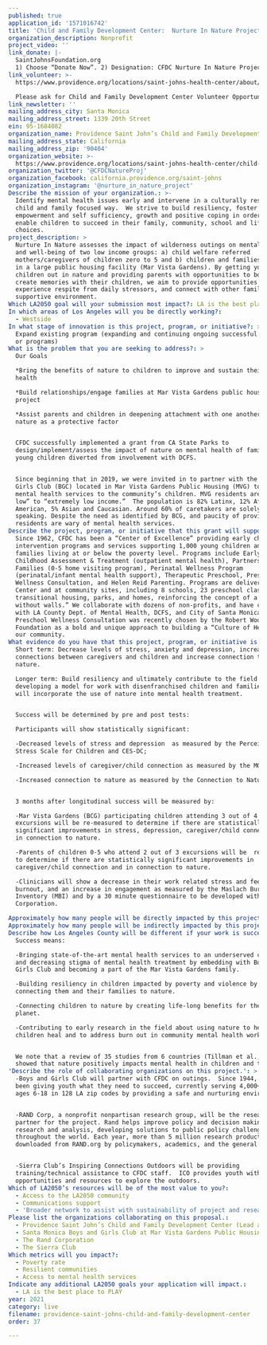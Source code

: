 ```yaml
---
published: true
application_id: '1571016742'
title: 'Child and Family Development Center:  Nurture In Nature Project'
organization_description: Nonprofit
project_video: ''
link_donate: |-
  SaintJohnsFoundation.org
  1) Choose “Donate Now”. 2) Designation: CFDC Nurture In Nature Project
link_volunteer: >-
  https://www.providence.org/locations/saint-johns-health-center/about/volunteers

  Please ask for Child and Family Development Center Volunteer Opportunities
link_newsletter: ''
mailing_address_city: Santa Monica
mailing_address_street: 1339 20th Street
ein: 95-1684082
organization_name: Providence Saint John’s Child and Family Development Center
mailing_address_state: California
mailing_address_zip: '90404'
organization_website: >-
  https://www.providence.org/locations/saint-johns-health-center/child-and-family-development-center
organization_twitter: '@CFDCNatureProj'
organization_facebook: california.providence.org/saint-johns
organization_instagram: '@nurture_in_nature_project'
Describe the mission of your organization.: >-
  Identify mental health issues early and intervene in a culturally responsive,
  child and family focused way.  We strive to build resiliency, foster
  empowerment and self sufficiency, growth and positive coping in order to
  enable children to succeed in their family, community, school and life
  choices. 
project_description: >
  Nurture In Nature assesses the impact of wilderness outings on mental health
  and well-being of two low income groups: a) child welfare referred
  mothers/caregivers of children zero to 5 and b) children and families living
  in a large public housing facility (Mar Vista Gardens). By getting young
  children out in nature and providing parents with opportunities to bond and
  create memories with their children, we aim to provide opportunities to
  experience respite from daily stressors, and connect with other families in a
  supportive environment.   
Which LA2050 goal will your submission most impact?: LA is the best place to LIVE
In which areas of Los Angeles will you be directly working?:
  - Westside
In what stage of innovation is this project, program, or initiative?: >-
  Expand existing program (expanding and continuing ongoing successful projects
  or programs)
What is the problem that you are seeking to address?: >
  Our Goals

  *Bring the benefits of nature to children to improve and sustain their mental
  health 

  *Build relationships/engage families at Mar Vista Gardens public housing
  project 

  *Assist parents and children in deepening attachment with one another and with
  nature as a protective factor 


  CFDC successfully implemented a grant from CA State Parks to
  design/implement/assess the impact of nature on mental health of families with
  young children diverted from involvement with DCFS.  


  Since beginning that in 2019, we were invited in to partner with the Boys and
  Girls Club (BGC) located in Mar Vista Gardens Public Housing (MVG) to bring
  mental health services to the community’s children. MVG residents are “very
  low” to “extremely low income.”  The population is 82% Latinx, 12% African
  American, 5% Asian and Caucasian. Around 60% of caretakers are solely Spanish
  speaking. Despite the need as identified by BCG, and paucity of providers,
  residents are wary of mental health services. 
Describe the project, program, or initiative that this grant will support to address the problem identified.: >-
  Since 1962, CFDC has been a “Center of Excellence” providing early childhood
  intervention programs and services supporting 1,000 young children and their
  families living at or below the poverty level. Programs include Early
  Childhood Assessment & Treatment (outpatient mental health), Partnerships for
  Families (0-5 home visiting program), Perinatal Wellness Program
  (perinatal/infant mental health support), Therapeutic Preschool, Preschool
  Wellness Consultation, and Helen Reid Parenting. Programs are delivered at the
  Center and at community sites, including 8 schools, 23 preschool classes,
  transitional housing, parks, and homes, reinforcing the concept of a “clinic
  without walls.” We collaborate with dozens of non-profits, and have contracts
  with LA County Dept. of Mental Health, DCFS, and City of Santa Monica. Our
  Preschool Wellness Consultation was recently chosen by the Robert Wood Johnson
  Foundation as a bold and unique approach to building a “Culture of Health” in
  our community.
What evidence do you have that this project, program, or initiative is or will be successful, and how will you define and measure success?: >+
  Short term: Decrease levels of stress, anxiety and depression, increase
  connections between caregivers and children and increase connection to
  nature.  

  Longer term: Build resiliency and ultimately contribute to the field by
  developing a model for work with disenfranchised children and families which
  will incorporate the use of nature into mental health treatment. 


  Success will be determined by pre and post tests: 

  Participants will show statistically significant:  

  -Decreased levels of stress and depression  as measured by the Perceived
  Stress Scale for Children and CES-DC; 

  -Increased levels of caregiver/child connection as measured by the MORS-SF; 

  -Increased connection to nature as measured by the Connection to Nature Index.


  3 months after longitudinal success will be measured by: 

  -Mar Vista Gardens (BCG) participating children attending 3 out of 4
  excursions will be re-measured to determine if there are statistically
  significant improvements in stress, depression, caregiver/child connection and
  in connection to nature. 

  -Parents of children 0-5 who attend 2 out of 3 excursions will be  re-measured
  to determine if there are statistically significant improvements in
  caregiver/child connection and in connection to nature. 

  -Clinicians will show a decrease in their work related stress and feelings of
  burnout, and an increase in engagement as measured by the Maslach Burnout
  Inventory (MBI) and by a 30 minute questionnaire to be developed with the Rand
  Corporation. 

Approximately how many people will be directly impacted by this project, program, or initiative?: '205'
Approximately how many people will be indirectly impacted by this project, program, or initiative?: '1000'
Describe how Los Angeles County will be different if your work is successful.: >-
  Success means: 

  -Bringing state-of-the-art mental health services to an underserved community
  and decreasing stigma of mental health treatment by embedding with Boys and
  Girls Club and becoming a part of the Mar Vista Gardens family. 

  -Building resiliency in children impacted by poverty and violence by
  connecting them and their families to nature.   

  -Connecting children to nature by creating life-long benefits for them and the
  planet. 

  -Contributing to early research in the field about using nature to help
  children heal and to address burn out in community mental health workers.  


  We note that a review of 35 studies from 6 countries (Tillman et al., 2018)
  showed that nature positively impacts mental health in children and teens. 
'Describe the role of collaborating organizations on this project.': >
  -Boys and Girls Club will partner with CFDC on outings.  Since 1944, BCG has
  been giving youth what they need to succeed, currently serving 4,000+ youth
  ages 6-18 in 128 LA zip codes by providing a safe and nurturing environment. 


  -RAND Corp, a nonprofit nonpartisan research group, will be the research
  partner for the project. Rand helps improve policy and decision making through
  research and analysis, developing solutions to public policy challenges
  throughout the world. Each year, more than 5 million research products are
  downloaded from RAND.org by policymakers, academics, and the general public. 


  -Sierra Club’s Inspiring Connections Outdoors will be providing
  training/technical assistance to CFDC staff.  ICO provides youth with
  opportunities and resources to explore the outdoors. 
Which of LA2050’s resources will be of the most value to you?:
  - Access to the LA2050 community
  - Communications support
  - 'Broader network to assist with sustainability of project and research '
Please list the organizations collaborating on this proposal.:
  - Providence Saint John’s Child and Family Development Center (Lead agency)
  - Santa Monica Boys and Girls Club at Mar Vista Gardens Public Housing
  - The Rand Corporation
  - The Sierra Club
Which metrics will you impact?:
  - Poverty rate
  - Resilient communities
  - Access to mental health services
Indicate any additional LA2050 goals your application will impact.:
  - LA is the best place to PLAY
year: 2021
category: live
filename: providence-saint-johns-child-and-family-development-center
order: 37

---
```

